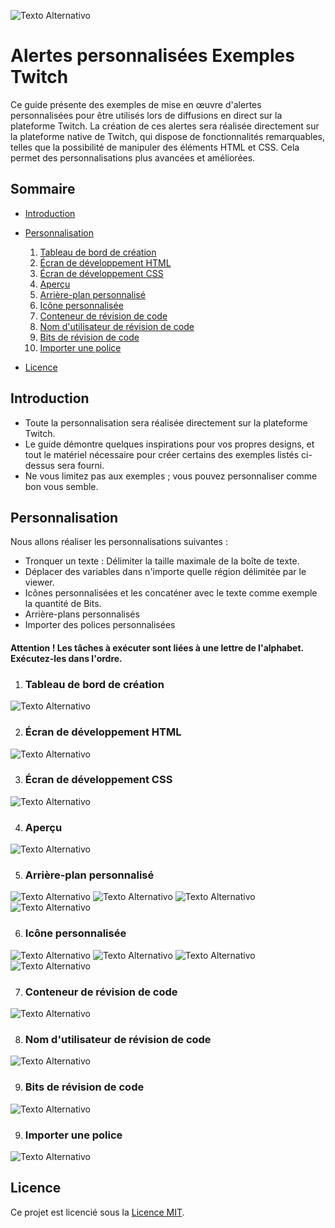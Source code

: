 ![Texto Alternativo](/assets/imagemReadme/start.png)

# Alertes personnalisées Exemples Twitch
Ce guide présente des exemples de mise en œuvre d'alertes personnalisées pour être utilisés lors de diffusions en direct sur la plateforme Twitch. La création de ces alertes sera réalisée directement sur la plateforme native de Twitch, qui dispose de fonctionnalités remarquables, telles que la possibilité de manipuler des éléments HTML et CSS. Cela permet des personnalisations plus avancées et améliorées.

## Sommaire
- [Introduction](#introdução)
- [Personnalisation](#personalização)
  1. [Tableau de bord de création](#dashboard-de-criação)
  2. [Écran de développement HTML](#tela-de-desenvolvimento-html)
  3. [Écran de développement CSS](#tela-de-desenvolvimento-css)
  4. [Aperçu](#preview)
  5. [Arrière-plan personnalisé](#background-personalizado)
  6. [Icône personnalisée](#ícone-personalizado)
  7. [Conteneur de révision de code](#code-review-container)
  8. [Nom d'utilisateur de révision de code](#code-review-username)
  9. [Bits de révision de code](#code-review-bits)
  10. [Importer une police](#import-font)

- [Licence](#licença)

## Introduction
- Toute la personnalisation sera réalisée directement sur la plateforme Twitch.
- Le guide démontre quelques inspirations pour vos propres designs, et tout le matériel nécessaire pour créer certains des exemples listés ci-dessus sera fourni.
- Ne vous limitez pas aux exemples ; vous pouvez personnaliser comme bon vous semble.

## Personnalisation
Nous allons réaliser les personnalisations suivantes :

- Tronquer un texte : Délimiter la taille maximale de la boîte de texte.
- Déplacer des variables dans n'importe quelle région délimitée par le viewer.
- Icônes personnalisées et les concaténer avec le texte comme exemple la quantité de Bits.
- Arrière-plans personnalisés
- Importer des polices personnalisées

#### Attention ! Les tâches à exécuter sont liées à une lettre de l'alphabet. Exécutez-les dans l'ordre.

1. ### Tableau de bord de création
![Texto Alternativo](/assets/imagemReadme/home.png)

2. ### Écran de développement HTML
![Texto Alternativo](/assets//imagemReadme/html01.png)

3. ### Écran de développement CSS
![Texto Alternativo](/assets/imagemReadme/css01.png)

4. ### Aperçu
![Texto Alternativo](/assets/imagemReadme/css02.png)

5. ### Arrière-plan personnalisé
![Texto Alternativo](/assets/imagemReadme/background.png)
![Texto Alternativo](/assets/imagemReadme/background01.png)
![Texto Alternativo](/assets/imagemReadme/background02.png)
![Texto Alternativo](/assets/imagemReadme/background03.png)

6. ### Icône personnalisée
![Texto Alternativo](/assets/imagemReadme/iconbits.png)
![Texto Alternativo](/assets/imagemReadme/iconbits01.png)
![Texto Alternativo](/assets/imagemReadme/iconbits02.png)
![Texto Alternativo](/assets/imagemReadme/iconbits03.png)

7. ### Conteneur de révision de code
![Texto Alternativo](/assets/imagemReadme/container.png)

8. ### Nom d'utilisateur de révision de code
![Texto Alternativo](/assets/imagemReadme/username.png)

9. ### Bits de révision de code
![Texto Alternativo](/assets/imagemReadme/amount.png)

9. ### Importer une police
![Texto Alternativo](/assets/imagemReadme/font.png)

## Licence
Ce projet est licencié sous la  [Licence MIT](LICENSE).